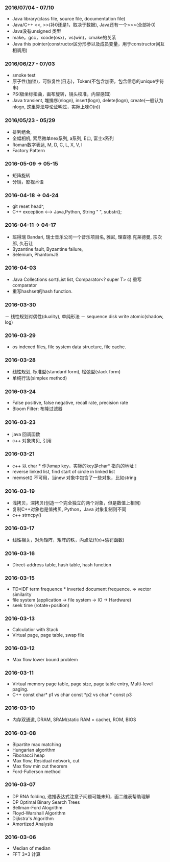 ### 2016/07/04 - 07/10
- Java library(class file, source file, documentation file)
- Java/C++ <<, >>(补0还是1，取决于数据),  Java还有一个>>>(全部补0)
- Java没有unsigned 类型
- make，gcc，xcode(osx)，vs(win)，cmake的关系
- Java this pointer(constructor区分形参以及成员变量，用于constructor间互相调用)

### 2016/06/27 - 07/03
- smoke test
- 原子性(加锁)，可恢复性(日志)，Token(不包含加密，包含信息的unique字符串)
- PS(极坐标扭曲，画布旋转，镜头校准，内容感知)
- Java transient, 堆排序(nlogn), insert(logn), delete(logn), create(一般认为nlogn, 这里算法导论证明过，实际上味O(n))

### 2016/05/23 - 05/29
- 排列组合,
- 全幅相机, 索尼微单nex系列, a系列, E口, 富士x系列
- Roman数字表达, M, D, C, L, X, V, I
- Factory Pattern

### 2016-05-09 -> 05-15
- 矩阵旋转
- 分镜，影视术语

### 2016-04-18 -> 04-24
- git reset head^, 
- C++ exception <--> Java,Python, String " ", substr();

### 2016-04-11 -> 04-17
- 班得瑞 Bandari, 瑞士音乐公司一个音乐项目名, 雅尼, 理查德.克莱德曼, 宗次郎, 久石让
- Byzantine fault, Byzantine failure, 
- Selenium, PhantomJS

### 2016-04-03
- Java Collections sort(List<T> list, Comparator<? super T> c) 重写comparator
- 重写hashset的hash function.

### 2016-03-30
－ 线性规划对偶性(duality), 单纯形法
－ sequence disk write atomic(shadow, log)

### 2016-03-29
- os indexed files, file system data structure, file cache.

### 2016-03-28
- 线性规划, 标准型(standard form), 松弛型(slack form)
- 单纯行法(simplex method)

### 2016-03-24
- False positive, false negative, recall rate, precision rate
- Bloom Filter:  布隆过滤器

### 2016-03-23
- java 回调函数
- c++ 对象拷贝, 引用

### 2016-03-21
- c++ 以 char * 作为map key，实际的key是char* 指向的地址！
- reverse linked list, find start of circle in linked list
- memset() 不可用，当new 对象中包含了一些对象，比如string

### 2016-03-19
- 浅拷贝，深拷贝(创造一个完全独立的两个对象，但是数值上相同)
- 复制C++对象也是值拷贝, Python，Java 对象复制则不同
- c++ strncpy()

### 2016-03-17
- 线性相关，对角矩阵，矩阵的秩，内点法(f(x)+惩罚函数)

### 2016-03-16
- Direct-address table, hash table, hash function

### 2016-03-15
- TD*IDF term frequence * inverted document frequence.  => vector similarity
- file system (application -> file system -> IO -> Hardware)
- seek time (rotate+position)

### 2016-03-13
- Calculatior with Stack
- Virtual page, page table, swap file

### 2016-03-12
- Max flow lower bound problem

### 2016-03-11
- Virtual memory page table, page size, page table entry, Multi-level paging.
- C++ const char* p1 vs char const *p2 vs char * const p3

### 2016-03-10
- 内存双通道, DRAM, SRAM(static RAM = cache), ROM, BIOS 

### 2016-03-08
- Bipartite max matching
- Hungarian algorithm
- Fibonacci heap
- Max flow, Residual network, cut
- Max flow min cut theorem
- Ford-Fullerson method

### 2016-03-07
- DP RNA folding, 递推表达式注意子问题可能未知，画二维表帮助理解
- DP Optimal Binary Search Trees
- Bellman-Ford Alogrithm
- Floyd-Warshall Algorithm
- Dijkstra's Algorithm
- Amortized Analysis

###  2016-03-06
- Median of median
- FFT  3*3 计算

